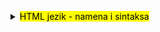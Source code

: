 <br><br>
<details>
<summary><mark>HTML jezik - namena i sintaksa</mark></summary>
<br>
<img width="888" height="557" alt="Screenshot 2025-08-14 160908" src="https://github.com/user-attachments/assets/a9862f65-1a38-404e-b534-296be0295a6d" />

---
<img width="885" height="372" alt="Screenshot 2025-08-14 160926" src="https://github.com/user-attachments/assets/f4f5a812-426d-4b5c-96e9-82df9a47959c" />

---
<img width="664" height="447" alt="Screenshot 2025-08-14 160936" src="https://github.com/user-attachments/assets/159bbdf8-6e30-424c-a192-ba4ea8fa0ba8" />

---
<img width="852" height="615" alt="Screenshot 2025-08-14 160946" src="https://github.com/user-attachments/assets/3e1bb0dc-b95e-4d04-8fb4-59dee021265a" />

---
<img width="834" height="578" alt="Screenshot 2025-08-14 161002" src="https://github.com/user-attachments/assets/7851b1ff-857d-47f3-ad0d-df923bbbaf54" />

---
<img width="915" height="550" alt="Screenshot 2025-08-14 161016" src="https://github.com/user-attachments/assets/189611b2-a6d4-4562-b49f-e7d53cca8cca" />

</details>

<br><br>
